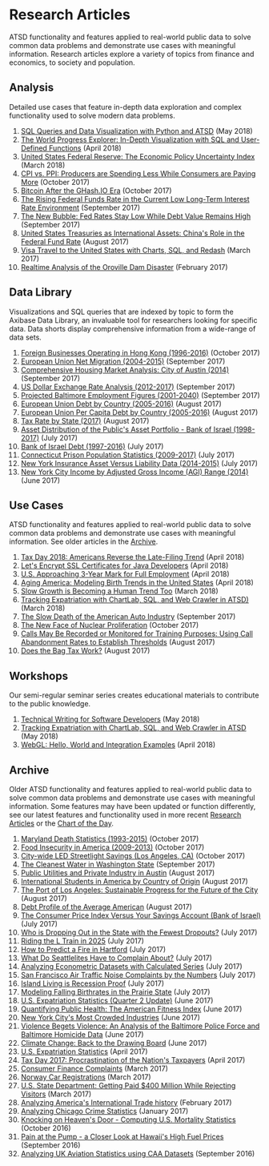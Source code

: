 # Research Articles

ATSD functionality and features applied to real-world public data to solve common data problems and demonstrate use cases with meaningful information. Research articles explore a variety of topics from finance and economics, to society and population.

## Analysis

Detailed use cases that feature in-depth data exploration and complex functionality used to solve modern data problems.

1. [SQL Queries and Data Visualization with Python and ATSD](python-budget/README.md) (May 2018)
1. [The World Progress Explorer: In-Depth Visualization with SQL and User-Defined Functions](../chart-of-the-day/world-progress-explorer/README.md) (April 2018)
1. [United States Federal Reserve: The Economic Policy Uncertainty Index](analysis/economic-policy-uncertainty/README.md) (March 2018)
1. [CPI vs. PPI: Producers are Spending Less While Consumers are Paying More](analysis/cpi-ppi/README.md) (October 2017)
1. [Bitcoin After the GHash.IO Era](analysis/bitcoin-after-ghash/README.md) (October 2017)
1. [The Rising Federal Funds Rate in the Current Low Long-Term Interest Rate Environment](analysis/fed-fund-interest/README.md) (September 2017)
1. [The New Bubble: Fed Rates Stay Low While Debt Value Remains High](analysis/the-new-bubble/README.md) (September 2017)
1. [United States Treasuries as International Assets: China's Role in the Federal Fund Rate](analysis/treasuries-as-assets/README.md) (August 2017)
1. [Visa Travel to the United States with Charts, SQL, and Redash](us-visa/README.md) (March 2017)
1. [Realtime Analysis of the Oroville Dam Disaster](oroville-dam/README.md) (February 2017)

## Data Library

Visualizations and SQL queries that are indexed by topic to form the Axibase Data Library, an invaluable tool for researchers looking for specific data. Data shorts display comprehensive information from a wide-range of data sets.

1. [Foreign Businesses Operating in Hong Kong (1996-2016)](data-lib/hong-kong-foreign-investment/README.md) (October 2017)
1. [European Union Net Migration (2004-2015)](data-lib/eu-migration/README.md) (September 2017)
1. [Comprehensive Housing Market Analysis: City of Austin (2014)](data-lib/austin-real-estate/README.md) (September 2017)
1. [US Dollar Exchange Rate Analysis (2012-2017)](data-lib/dollar-forex/README.md) (September 2017)
1. [Projected Baltimore Employment Figures (2001-2040)](data-lib/baltimore-employment-projections/README.md) (September 2017)
1. [European Union Debt by Country (2005-2016)](data-lib/eu-debt/README.md) (August 2017)
1. [European Union Per Capita Debt by Country (2005-2016)](data-lib/eu-debt-per-capita/README.md) (August 2017)
1. [Tax Rate by State (2017)](data-lib/taxes-by-state/README.md) (August 2017)
1. [Asset Distribution of the Public's Asset Portfolio - Bank of Israel (1998-2017)](data-lib/central-bank-israel/asset-distro/README.md) (July 2017)
1. [Bank of Israel Debt (1997-2016)](data-lib/central-bank-israel/debt/README.md) (July 2017)
1. [Connecticut Prison Population Statistics (2009-2017)](data-lib/connecticut-prison-pop/README.md) (July 2017)
1. [New York Insurance Asset Versus Liability Data (2014-2015)](data-lib/ny-insurance-profits/README.md) (July 2017)
1. [New York City Income by Adjusted Gross Income (AGI) Range (2014)](data-lib/ny-income/README.md) (June 2017)

## Use Cases

ATSD functionality and features applied to real-world public data to solve common data problems and demonstrate use cases with meaningful information. See older articles in the [Archive](#archive).

1. [Tax Day 2018: Americans Reverse the Late-Filing Trend](irs-tax-filings/README.md) (April 2018)
1. [Let's Encrypt SSL Certificates for Java Developers](workshop/lets-encrypt.md) (April 2018)
1. [U.S. Approaching 3-Year Mark for Full Employment](../chart-of-the-day/unemployment/README.md) (April 2018)
1. [Aging America: Modeling Birth Trends in the United States](aging-america/README.md) (April 2018)
1. [Slow Growth is Becoming a Human Trend Too](../chart-of-the-day/life-expectancy/README.md) (March 2018)
1. [Tracking Expatriation with ChartLab, SQL, and Web Crawler in ATSD)](expatriation/2017-3.md) (March 2018)
1. [The Slow Death of the American Auto Industry](us-auto/README.md) (September 2017)
1. [The New Face of Nuclear Proliferation](nuclear-proliferation/README.md) (October 2017)
1. [Calls May Be Recorded or Monitored for Training Purposes: Using Call Abandonment Rates to Establish Thresholds](sf-call-center/README.md) (August 2017)
1. [Does the Bag Tax Work?](bag-tax/README.md) (August 2017)

## Workshops

Our semi-regular seminar series creates educational materials to contribute to the public knowledge.

1. [Technical Writing for Software Developers](workshop/technical-writing.md) (May 2018)
1. [Tracking Expatriation with ChartLab, SQL, and Web Crawler in ATSD](expatriation/README.md) (May 2018)
1. [WebGL: Hello, World and Integration Examples](workshop/webgl.md) (April 2018)

## Archive

Older ATSD functionality and features applied to real-world public data to solve common data problems and demonstrate use cases with meaningful information. Some features may have been updated or function differently, see our latest features and functionality used in more recent [Research Articles](#research-articles) or the [Chart of the Day](../chart-of-the-day/README.md).

1. [Maryland Death Statistics (1993-2015)](data-lib/maryland-mort-stats/README.md) (October 2017)
1. [Food Insecurity in America (2009-2013)](../chart-of-the-day/us-food-insecurity/README.md) (October 2017)
1. [City-wide LED Streetlight Savings (Los Angeles, CA)](../chart-of-the-day/la-lights/README.md) (October 2017)
1. [The Cleanest Water in Washington State](../chart-of-the-day/wa-wqi/README.md) (September 2017)
1. [Public Utilities and Private Industry in Austin](../chart-of-the-day/austin-power/README.md) (August 2017)
1. [International Students in America by Country of Origin](../chart-of-the-day/international-students/README.md) (August 2017)
1. [The Port of Los Angeles: Sustainable Progress for the Future of the City](la-port/README.md) (August 2017)
1. [Debt Profile of the Average American](average-american-debt-profile/README.md) (August 2017)
1. [The Consumer Price Index Versus Your Savings Account (Bank of Israel)](cbisrael-cpi/README.md) (July 2017)
1. [Who is Dropping Out in the State with the Fewest Dropouts?](../chart-of-the-day/iowa-dropouts/README.md) (July 2017)
1. [Riding the L Train in 2025](chicago-l-train/README.md) (July 2017)
1. [How to Predict a Fire in Hartford](hartford-fire/README.md) (July 2017)
1. [What Do Seattlelites Have to Complain About?](../chart-of-the-day/seattle-complaint/README.md) (July 2017)
1. [Analyzing Econometric Datasets with Calculated Series](../how-to/database/calculated-values/README.md) (July 2017)
1. [San Francisco Air Traffic Noise Complaints by the Numbers](../chart-of-the-day/sfo-noise/README.md) (July 2017)
1. [Island Living is Recession Proof](../chart-of-the-day/hawaii-gdp/README.md) (July 2017)
1. [Modeling Falling Birthrates in the Prairie State](illinois-birthrates/README.md) (July 2017)
1. [U.S. Expatriation Statistics (Quarter 2 Update)](expatriation/2017-2.md) (June 2017)
1. [Quantifying Public Health: The American Fitness Index](fitness-index/README.md) (June 2017)
1. [New York City's Most Crowded Industries](../chart-of-the-day/ny-employment/README.md) (June 2017)
1. [Violence Begets Violence: An Analysis of the Baltimore Police Force and Baltimore Homicide Data](baltimore-pd/README.md) (June 2017)
1. [Climate Change: Back to the Drawing Board](paris-accords/README.md) (June 2017)
1. [U.S. Expatriation Statistics](expatriation/2017-1.md) (April 2017)
1. [Tax Day 2017: Procrastination of the Nation's Taxpayers](irs-tax-filings/2017.md) (April 2017)
1. [Consumer Finance Complaints](consumer-finance/README.md) (March 2017)
1. [Norway Car Registrations](norway-cars/README.md) (March 2017)
1. [U.S. State Department: Getting Paid $400 Million While Rejecting Visitors](us-visa-refusal/README.md) (March 2017)
1. [Analyzing America's International Trade history](us-international-trade/README.md) (February 2017)
1. [Analyzing Chicago Crime Statistics](chicago-crime-stats/README.md) (January 2017)
1. [Knocking on Heaven's Door - Computing U.S. Mortality Statistics](us-mortality/README.md) (October 2016)
1. [Pain at the Pump - a Closer Look at Hawaii's High Fuel Prices](hawaii-prices/README.md) (September 2016)
1. [Analyzing UK Aviation Statistics using CAA Datasets](uk-aviation/README.md) (September 2016)